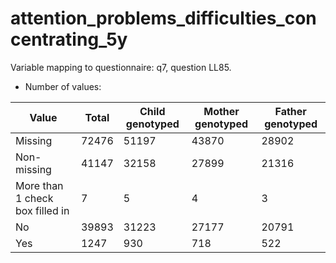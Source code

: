 # attention_problems_difficulties_concentrating_5y
Variable mapping to questionnaire: q7, question LL85.
- Number of values:

| Value | Total | Child genotyped | Mother genotyped | Father genotyped |
| ----- | ----- | --------------- | ---------------- | ---------------- |
| Missing | 72476 | 51197 | 43870 | 28902 |
| Non-missing | 41147 | 32158 | 27899 | 21316 |
| More than 1 check box filled in | 7 | 5 | 4 |3 |
| No | 39893 | 31223 | 27177 |20791 |
| Yes | 1247 | 930 | 718 |522 |



